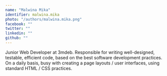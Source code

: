 ```yaml
---
name: "Malwina Mika"
identifier: malwina.mika
photo: "/authors/malwina.mika.png"
facebook: ""
twitter: ""
linkedin: ""
github: ""
---
```

Junior Web Developer at 3mdeb. Responsible for writing well-designed, testable, efficient code, based on the best software development practices.
On a daily basis, busy with creating a page layouts / user interfaces, using standard HTML / CSS practices.
